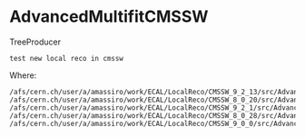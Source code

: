 # AdvancedMultifitCMSSW

TreeProducer

    test new local reco in cmssw 
    

Where:

    /afs/cern.ch/user/a/amassiro/work/ECAL/LocalReco/CMSSW_9_2_13/src/AdvancedMultifitCMSSW
    /afs/cern.ch/user/a/amassiro/work/ECAL/LocalReco/CMSSW_8_0_20/src/AdvancedMultifitCMSSW
    /afs/cern.ch/user/a/amassiro/work/ECAL/LocalReco/CMSSW_9_2_1/src/AdvancedMultifitCMSSW
    /afs/cern.ch/user/a/amassiro/work/ECAL/LocalReco/CMSSW_8_0_28/src/AdvancedMultifitCMSSW
    /afs/cern.ch/user/a/amassiro/work/ECAL/LocalReco/CMSSW_9_0_0/src/AdvancedMultifitCMSSW
    
    
